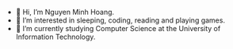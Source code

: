 - 👋 Hi, I’m Nguyen Minh Hoang.
- 👀 I’m interested in sleeping, coding, reading and playing games.
- 🌱 I’m currently studying Computer Science at the University of Information Technology.

<!---
hoangnguyen62/hoangnguyen62 is a ✨ special ✨ repository because its `README.md` (this file) appears on your GitHub profile.
You can click the Preview link to take a look at your changes.
--->
